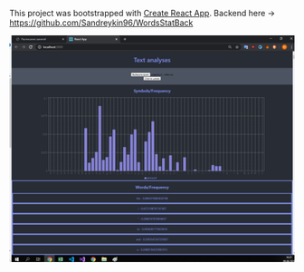 This project was bootstrapped with [Create React App](https://github.com/facebook/create-react-app).
Backend here -> https://github.com/Sandreykin96/WordsStatBack

![photo](image.png)
